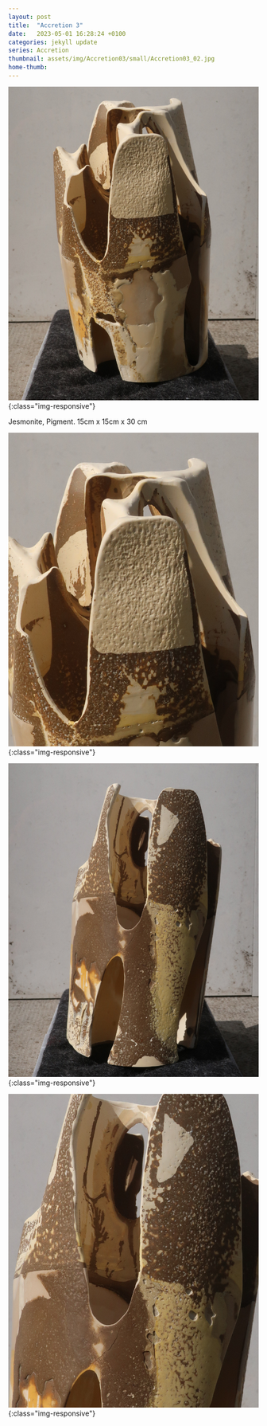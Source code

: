 ```yaml
---
layout: post
title:  "Accretion 3"
date:   2023-05-01 16:28:24 +0100
categories: jekyll update
series: Accretion
thumbnail: assets/img/Accretion03/small/Accretion03_02.jpg
home-thumb: 
---
```

![Accretion 3 Sculpture](/assets/img/Accretion03/Accretion03_01.jpg){:class="img-responsive"}

Jesmonite, Pigment. 15cm x 15cm x 30 cm

![Accretion 3 Sculpture](/assets/img/Accretion03/Accretion03_03.jpg){:class="img-responsive"}

<!--![Accretion 1 Sculpture](/assets/img/Accretion01/Accretion01_05.jpg){:class="img-responsive"} -->
![Accretion 3 Sculpture](/assets/img/Accretion03/Accretion03_02.jpg){:class="img-responsive"}

![Accretion 3 Sculpture](/assets/img/Accretion03/Accretion03_04.jpg){:class="img-responsive"}

